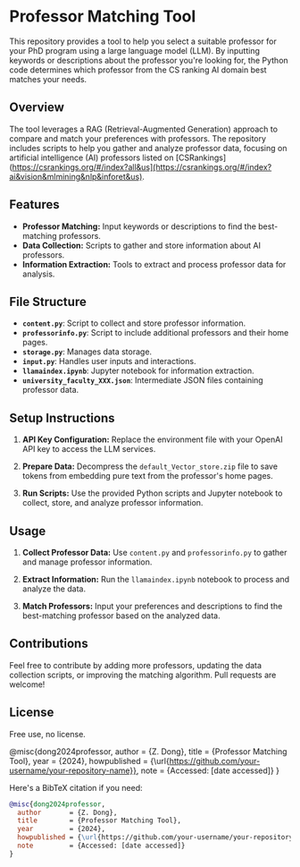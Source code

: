 # Professor Matching Tool

This repository provides a tool to help you select a suitable professor for your PhD program using a large language model (LLM). By inputting keywords or descriptions about the professor you're looking for, the Python code determines which professor from the CS ranking AI domain best matches your needs.

## Overview

The tool leverages a RAG (Retrieval-Augmented Generation) approach to compare and match your preferences with professors. The repository includes scripts to help you gather and analyze professor data, focusing on artificial intelligence (AI) professors listed on [CSRankings](https://csrankings.org/#/index?all&us](https://csrankings.org/#/index?ai&vision&mlmining&nlp&inforet&us).

## Features

- **Professor Matching:** Input keywords or descriptions to find the best-matching professors.
- **Data Collection:** Scripts to gather and store information about AI professors.
- **Information Extraction:** Tools to extract and process professor data for analysis.

## File Structure

- **`content.py`**: Script to collect and store professor information.
- **`professorinfo.py`**: Script to include additional professors and their home pages.
- **`storage.py`**: Manages data storage.
- **`input.py`**: Handles user inputs and interactions.
- **`llamaindex.ipynb`**: Jupyter notebook for information extraction.
- **`university_faculty_XXX.json`**: Intermediate JSON files containing professor data.

## Setup Instructions

1. **API Key Configuration:** Replace the environment file with your OpenAI API key to access the LLM services.

2. **Prepare Data:** Decompress the `default_Vector_store.zip` file to save tokens from embedding pure text from the professor's home pages.

3. **Run Scripts:** Use the provided Python scripts and Jupyter notebook to collect, store, and analyze professor information.

## Usage

1. **Collect Professor Data:** Use `content.py` and `professorinfo.py` to gather and manage professor information.

2. **Extract Information:** Run the `llamaindex.ipynb` notebook to process and analyze the data.

3. **Match Professors:** Input your preferences and descriptions to find the best-matching professor based on the analyzed data.

## Contributions

Feel free to contribute by adding more professors, updating the data collection scripts, or improving the matching algorithm. Pull requests are welcome!

## License

Free use, no license. 


@misc{dong2024professor,
  author       = {Z. Dong},
  title        = {Professor Matching Tool},
  year         = {2024},
  howpublished = {\url{https://github.com/your-username/your-repository-name}},
  note         = {Accessed: [date accessed]}
}



Here's a BibTeX citation if you need:

```bibtex
@misc{dong2024professor,
  author       = {Z. Dong},
  title        = {Professor Matching Tool},
  year         = {2024},
  howpublished = {\url{https://github.com/your-username/your-repository-name}},
  note         = {Accessed: [date accessed]}
}
```
